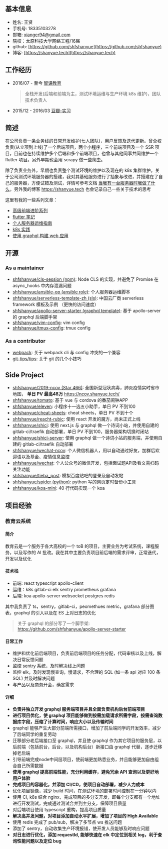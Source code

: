 ## 基本信息

+ 姓名: 王贤
+ 手机号: 18335103278
+ 邮箱: xianger94@gmail.com
+ 院校：太原科技大学网络工程/16届
+ github: [https://github.com/shfshanyue](https://github.com/shfshanyue)
+ 博客: [https://shanyue.tech](https://shanyue.tech)


## 工作经历

+ 2016/07 - 至今     [智课教育](http://www.smartstudy.com/)

  > 全栈开发(后端和前端为主，测试环境运维与生产环境 k8s 维护)，团队技术负责人

+ 2015/12 - 2016/03  [豆瓣-实习](https://douban.com)

## 简述

在公司负责一条业务线的日常开发维护(七人团队)，用户反馈及迭代更新。曾全权负责(从立项到上线)了一个后端项目，两个小程序，三个前端项目及一个 SSR 项目，目前也在持续维护多个后端和多个前端项目，也曾与其他同事共同维护一个 flutter 项目。另外早期也会用 scrapy 做一些爬虫。

除了负责业务外，早期也负责整个测试环境的维护以及现在的 k8s 集群维护。关于公司测试环境服务器的搭建，我对其基础服务进行了抽象与改进，并搭建在了自己的服务器，方便试错及测试，详情可参考文档 [当我有一台服务器时我做了什么](https://shanyue.tech/post/server-todo/)。另外我的博客 <https://shanyue.tech> 也会记录自己一些关于技术的思考

这里有我的一些系列文章：

+ [高级前端进阶系列](https://shanyue.tech/frontend-engineering/)
+ [flutter 笔记](https://shanyue.tech/flutter-guide/)
+ [个人服务器运维指南](https://shanyue.tech/op/)
+ [k8s 实践](https://github.com/shfshanyue/learn-k8s)
+ [使用 graphql 构建 web 应用](https://github.com/shfshanyue/graphql-guide)

## 开源

### As a maintainer

+ [shfshanyue/cls-session (npm)](https://github.com/shfshanyue/cls-session): Node CLS 的实现，并避免了 Promise 在 async_hooks 中内存泄漏问题
+ [shfshanyue/ansible-op (ansible role)](https://github.com/shfshanyue/ansible-op): 个人服务器运维脚本
+ [shfshanyue/serverless-template-zh (sls)](https://github.com/shfshanyue/serverless-template-zh): 中国云厂商 serverless framework 模板及示例 （更快的访问速度）
+ [shfshanyue/apollo-server-starter (graphql template)](https://github.com/shfshanyue/apollo-server-starter): 基于 apollo-server 的 graphql 后端脚手架
+ [shfshanyue/vim-config](https://github.com/shfshanyue/vim-config): vim config
+ [shfshanyue/tmux-config](https://github.com/shfshanyue/tmux-config): tmux config

### As a contributor

+ [webpack](https://github.com/webpack/webpack/pull/4525): 关于 webpack cli 与 config 冲突的一个兼容
+ [git-tips/tips](https://github.com/git-tips/tips/graphs/contributors): 关于 git 的几个小技巧

## Side Project

+ [shfshanyue/2019-ncov (Star 466)](https://github.com/shfshanyue/2019-ncov): 全国新型冠状病毒，肺炎疫情实时省市地图， **单日 PV 最高48万** <https://ncov.shanyue.tech/>
+ [shfshanyue/tomato](https://github.com/shfshanyue/tomato): 基于 vue 与 cordova 的番茄闹钟APP
+ [shfshanyue/eleven](https://github.com/shfshanyue/eleven): 小程序十一选五小助手，单日 PV 不到100
+ [shfshanyue/cheat-sheets](https://github.com/shfshanyue/cheat-sheets): cheat sheets，单日 PV 不到十个
+ [shfshanyue/reacht-rubic](https://github.com/shfshanyue/react-rubic): 使用 react 开发的魔方，尚未正式上线
+ [shfshanyue/shici](https://github.com/shfshanyue/shici): 使用 next.js 与 graphql 做一个诗词小站，并使用自建的 gitlab-ci/traefik 自动部署，单日 PV 不到100，服务器架构切换时闭站
+ [shfshanyue/shici-server](https://github.com/shfshanyue/shici-server): 使用 graphql 做一个诗词小站的服务端，并使用自建的 gitlab-ci/traefik 自动部署
+ [shfshanyue/wechat-ncov](https://github.com/shfshanyue/wechat-ncov): 个人微信机器人，用以自动通过好友，加群后欢迎语以及基金、疫情信息监控
+ [shfshanyue/wechat](https://github.com/shfshanyue/wechat): 个人公众号的微信开发，包括面试题API及看文需扫码关注功能
+ [shfshanyue/tieba_post](https://github.com/shfshanyue/tieba_post): 模拟百度贴吧的登录及自动发帖
+ [shfshanyue/spider (python)](https://github.com/shfshanyue/spider): python 写的网页定时备份小工具
+ [shfshanyue/koa-mini](https://github.com/shfshanyue/koa-mini): 40 行代码实现一个 koa

## 项目经验

### 教育云系统

#### 简介

教育云是一个服务于各大高校的一个 toB 的项目，主要业务为考试系统，课程服务，以及写作的 AI 批改。我在其中主要负责项目前后端的需求评审，正常迭代，开发以及优化

#### 技术栈

+ 前端: react typescript apollo-client
+ 运维：k8s gitlab-ci elk sentry prometheus grafana
+ 后端: koa apollo-server websocket postgres redis

其中我负责了 ts，sentry，gitlab-ci，peomethues metric，grafana 部分图表，graphql 的引入以及在 ES 上对日志的优化

> 关于 graphql 的部分写了一个脚手架: <https://github.com/shfshanyue/apollo-server-starter>

#### 日常工作

+ 维护和优化前后端项目，负责前后端项目的任务分配，代码审核以及上线，解决日常反馈问题
+ 监控 sentry 系统，及时解决线上问题
+ 监控 elk，及时发现慢查询，慢请求，不合理的 SQL (如一条 api 对应 100 条 SQL) 并及时解决问题
+ 与产品以及商务开会，确定需求

#### 详细

+ **负责并独立开发 graphql 服务端项目并且全面负责机构后台前端项目**
+ **进行项目优化，使 graphql 项目能够做到按需加载请求所需字段，按需查询数据库字段，压缩了计算时间，响应大小以及传输时间**
+ graphql 能够产生大部分前端所需接口，增加了前后端同学的开发效率，减少了后端同学的重复劳动
+ 迁移部分老后端接口至 graphql，并且使 graphql 作为其它项目的服务层，以后前端（包括前台，后台，以及机构后台）新接口由 graphql 代替，逐步迁移掉老后端
+ 引导前端完成node中间层项目，使前端更加熟悉业务，并且能够更加自由组合自己所需数据
+ **使用 graphql 提高前端性能，充分利用缓存，避免冗余 API 查询以及更好地用户体验**
+ **完成项目的容器化，并添加 CI/CD，使项目自动部署，减少人力成本**
+ 优化项目镜像，减少 build 时间，在测试环境的部署时间控制在一分钟以内
+ 使用 CI, k8s 结合 nginx，完成项目的多分支开发，即每个分支都有一个地址进行开发测试，完成通过测试合并到主分支，保障项目质量
+ 对后端项目使用 typescript 重构，提高项目质量
+ **解决高并发问题，对项目添加自动水平扩展，增加了项目的 High Available**
+ 使用 redis 完成了 pub/sub，解决了多节点 ws 推送问题
+ 添加了 sentry，自动收集生产环境报错，使开发人员能够及时响应问题
+ **对日志进行优化，添加 requestId, 能够快速在 elk 中定位到相关 log，利于查询性能问题以及定位 bug**

